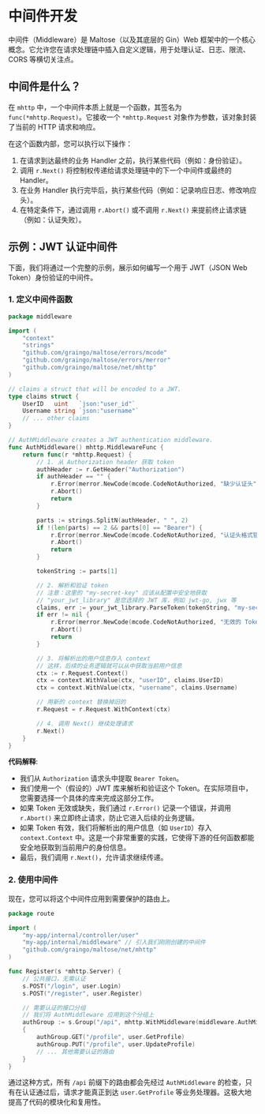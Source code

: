 # 中间件开发

中间件（Middleware）是 Maltose（以及其底层的 Gin）Web 框架中的一个核心概念。它允许您在请求处理链中插入自定义逻辑，用于处理认证、日志、限流、CORS 等横切关注点。

## 中间件是什么？

在 `mhttp` 中，一个中间件本质上就是一个函数，其签名为 `func(*mhttp.Request)`。它接收一个 `*mhttp.Request` 对象作为参数，该对象封装了当前的 HTTP 请求和响应。

在这个函数内部，您可以执行以下操作：

1.  在请求到达最终的业务 Handler 之前，执行某些代码（例如：身份验证）。
2.  调用 `r.Next()` 将控制权传递给请求处理链中的下一个中间件或最终的 Handler。
3.  在业务 Handler 执行完毕后，执行某些代码（例如：记录响应日志、修改响应头）。
4.  在特定条件下，通过调用 `r.Abort()` 或不调用 `r.Next()` 来提前终止请求链（例如：认证失败）。

## 示例：JWT 认证中间件

下面，我们将通过一个完整的示例，展示如何编写一个用于 JWT（JSON Web Token）身份验证的中间件。

### 1. 定义中间件函数

```go
package middleware

import (
    "context"
    "strings"
    "github.com/graingo/maltose/errors/mcode"
    "github.com/graingo/maltose/errors/merror"
    "github.com/graingo/maltose/net/mhttp"
)

// claims a struct that will be encoded to a JWT.
type claims struct {
    UserID   uint   `json:"user_id"`
    Username string `json:"username"`
    // ... other claims
}

// AuthMiddleware creates a JWT authentication middleware.
func AuthMiddleware() mhttp.MiddlewareFunc {
    return func(r *mhttp.Request) {
        // 1. 从 Authorization header 获取 token
        authHeader := r.GetHeader("Authorization")
        if authHeader == "" {
            r.Error(merror.NewCode(mcode.CodeNotAuthorized, "缺少认证头"))
            r.Abort()
            return
        }

        parts := strings.SplitN(authHeader, " ", 2)
        if !(len(parts) == 2 && parts[0] == "Bearer") {
            r.Error(merror.NewCode(mcode.CodeNotAuthorized, "认证头格式错误"))
            r.Abort()
            return
        }

        tokenString := parts[1]

        // 2. 解析和验证 token
        // 注意：这里的 "my-secret-key" 应该从配置中安全地获取
        // "your_jwt_library" 是您选择的 JWT 库，例如 jwt-go, jwx 等
        claims, err := your_jwt_library.ParseToken(tokenString, "my-secret-key")
        if err != nil {
            r.Error(merror.NewCode(mcode.CodeNotAuthorized, "无效的 Token"))
            r.Abort()
            return
        }

        // 3. 将解析出的用户信息存入 context
        // 这样，后续的业务逻辑就可以从中获取当前用户信息
        ctx := r.Request.Context()
        ctx = context.WithValue(ctx, "userID", claims.UserID)
        ctx = context.WithValue(ctx, "username", claims.Username)

        // 用新的 context 替换掉旧的
        r.Request = r.Request.WithContext(ctx)

        // 4. 调用 Next() 继续处理请求
        r.Next()
    }
}
```

**代码解释**:

- 我们从 `Authorization` 请求头中提取 `Bearer Token`。
- 我们使用一个（假设的）JWT 库来解析和验证这个 Token。在实际项目中，您需要选择一个具体的库来完成这部分工作。
- 如果 Token 无效或缺失，我们通过 `r.Error()` 记录一个错误，并调用 `r.Abort()` 来立即终止请求，防止它进入后续的业务逻辑。
- 如果 Token 有效，我们将解析出的用户信息（如 `UserID`）存入 `context.Context` 中。这是一个非常重要的实践，它使得下游的任何函数都能安全地获取到当前用户的身份信息。
- 最后，我们调用 `r.Next()`，允许请求继续传递。

### 2. 使用中间件

现在，您可以将这个中间件应用到需要保护的路由上。

```go
package route

import (
    "my-app/internal/controller/user"
    "my-app/internal/middleware" // 引入我们刚刚创建的中间件
    "github.com/graingo/maltose/net/mhttp"
)

func Register(s *mhttp.Server) {
    // 公共接口，无需认证
    s.POST("/login", user.Login)
    s.POST("/register", user.Register)

    // 需要认证的接口分组
    // 我们将 AuthMiddleware 应用到这个分组上
    authGroup := s.Group("/api", mhttp.WithMiddleware(middleware.AuthMiddleware()))
    {
        authGroup.GET("/profile", user.GetProfile)
        authGroup.PUT("/profile", user.UpdateProfile)
        // ... 其他需要认证的路由
    }
}
```

通过这种方式，所有 `/api` 前缀下的路由都会先经过 `AuthMiddleware` 的检查，只有在认证通过后，请求才能真正到达 `user.GetProfile` 等业务处理器。这极大地提高了代码的模块化和复用性。

